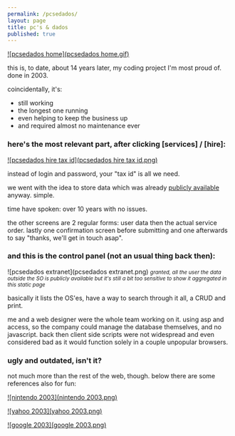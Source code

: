 ```yaml
---
permalink: /pcsedados/
layout: page
title: pc's & dados
published: true
---
```


[![pcsedados home](pcsedados home.gif)](http://www.pcsedados.com.br/)

this is, to date, about 14 years later, my coding project I'm most proud of. done in 2003.

coincidentally, it's:

- still working
- the longest one running
- even helping to keep the business up
- and required almost no maintenance ever

### here's the most relevant part, after clicking [services] / [hire]:

[![pcsedados hire tax id](pcsedados hire tax id.png)](http://www.pcsedados.com.br/servicos/contr_recdados.asp)

instead of login and password, your "tax id" is all we need.

we went with the idea to store data which was already [publicly available]() anyway. simple.

time have spoken: over 10 years with no issues.

the other screens are 2 regular forms: user data then the actual service order. lastly one confirmation screen before submitting and one afterwards to say "thanks, we'll get in touch asap".

### and this is the control panel (not an usual thing back then):

![pcsedados extranet](pcsedados extranet.png)
<small>_granted, all the user the data outside the SO is publicly available but it's still a bit too sensitive to show it aggregated in this static page_</small>

basically it lists the OS'es, have a way to search through it all, a CRUD and print.

me and a web designer were the whole team working on it. using asp and access, so the company could manage the database themselves, and no javascript. back then client side scripts were not widespread and even considered bad as it would function solely in a couple unpopular browsers.

### ugly and outdated, isn't it?

not much more than the rest of the web, though. below there are some references also for fun:

[![nintendo 2003](nintendo 2003.png)](http://web.archive.org/web/20030401081820/http://www.nintendo.com/index.jsp)

[![yahoo 2003](yahoo 2003.png)](http://web.archive.org/web/20030419110926/http://www.yahoo.com/)

[![google 2003](google 2003.png)](http://web.archive.org/web/20030329134806/http://www3.google.com/)
